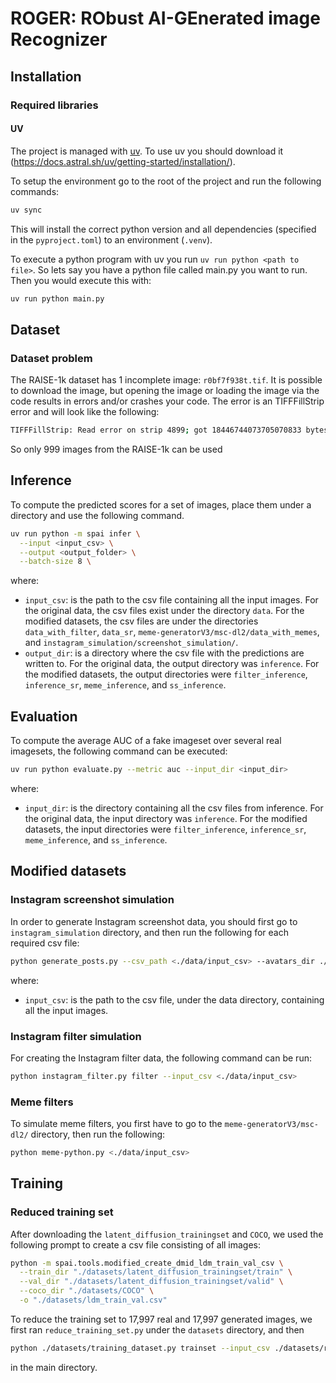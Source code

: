 # ROGER: RObust AI-GEnerated image Recognizer 
<!-- __Official code repository for the CVPR2025 paper [Any-Resolution AI-Generated Image Detection by Spectral Learning](https://arxiv.org/abs/2411.19417).__

<div align="center";">

**Dimitrios Karageorgiou<sup>1,2</sup>, Symeon Papadopoulos<sup>1</sup>, Ioannis Kompatsiaris<sup>1</sup>, Efstratios Gavves<sup>2,3</sup>**

<sup>1</sup> Information Technologies Institute, CERTH, Greece  
<sup>2</sup> University of Amsterdam, The Netherlands  
<sup>3</sup> Archimedes/Athena RC, Greece

</div>

<p align="center">
    <img src="docs/overview.svg" alt="Paper Overview" />
</p>

**SPAI employs spectral learning to learn the spectral distribution of real 
images under a self-supervised setup. Then, using the spectral 
reconstruction similarity it detects AI-generated images as out-of-distribution 
samples of this learned model.**

### :newspaper: News

- 28/03/25: Code released.
- 27/02/25: Paper accepted on CVPR2025. -->

## Installation
<!-- 
### Hardware requirements

The code originally targeted Nvidia L40S 48GB GPU, however many recent cuda-enabled GPUs should be
supported. Inference should be effortless performed with less than 8GB of GPU RAM. As training originally
targeted a 48GB GPU, a suitable GPU should be presented to reproduce the paper's setup
without further modifications of the code.  -->

### Required libraries
#### UV
The project is managed with [uv](https://docs.astral.sh/uv/). To use uv you should download it (https://docs.astral.sh/uv/getting-started/installation/).

To setup the environment go to the root of the project and run the following commands:
```bash
uv sync
```
This will install the correct python version and all dependencies (specified in the `pyproject.toml`) to an environment (`.venv`).

To execute a python program with uv you run `uv run python <path to file>`. So lets say you have a python file called main.py you want to run. Then you would execute this with:
```bash
uv run python main.py
```

<!-- Furthermore, the installation of [Nvidia APEX](https://github.com/NVIDIA/apex) is required for training.   -->

<!-- ### Weights Checkpoint

The trained weights checkpoint can be downloaded [here](https://drive.google.com/file/d/1vvXmZqs6TVJdj8iF1oJ4L_fcgdQrp_YI/view?usp=sharing) 
and should be placed under the `weights` directory, located under the project's root directory. -->

<!-- ## :fire: Inference

To compute the predicted scores for a set of images, place them under a directory
and use the following command.

```bash
python -m spai --input <input_dir> --output <output_dir>
```

where:
- `input_dir`: is a directory where the input images are located,
- `output_dir`: is a directory where a csv file with the predictions will be written.

The `--input` option also accepts CSV files containing the paths of the images. The CSV
files of the evaluation set, included under the `data` directory, can be used as examples.
For downloading the images of these evaluation CSVs, check the instruction [here](docs/data.md). -->
## Dataset
### Dataset problem
The RAISE-1k dataset has 1 incomplete image: `r0bf7f938t.tif`. It is possible to
download the image, but opening the image or loading the image via the code results
in errors and/or crashes your code. The error is an TIFFFillStrip error and will look
like the following:
```bash
TIFFFillStrip: Read error on strip 4899; got 18446744073705070833 bytes, expected 4396.
```
So only 999 images from the RAISE-1k can be used

<!-- ## :triangular_ruler: Architecture Overview

<p align="center">
    <img src="docs/architecture.svg" alt="Overview of the SPAI architecture" />
</p>

We learn a model of the spectral distribution of real images under a self-supervised setup using
masked spectral learning. Then, we use the spectral reconstruction similarity to measure the divergence from this learned distribution and
detect AI-generated images as out-of-distribution samples of this model. Spectral context vector captures the spectral context under which
the spectral reconstruction similarity values are computed, while spectral context attention enables the processing of any-resolution images
for capturing subtle spectral inconsistencies.

## :muscle: Training

### Required pre-trained model
Download the pre-trained ViT-B/16 MFM model from its [public repo](https://github.com/Jiahao000/MFM)
and place it under the `weights` directory:
```txt
weights
|_ mfm_pretrain_vit_base.pth
```

### Required data
Latent diffusion training and validation data can be downloaded from their corresponding [repo](https://github.com/grip-unina/DMimageDetection).
Furthermore, the corresponding instructions for downloading COCO and LSUN should be followed. 
They should be placed under the `datasets` directory as following:
```txt
datasets
|_latent_diffusion_trainingset
  |_train
    ...
  |_val
    ...
|_COCO
  ...
|_LSUN
  ...
```

Then, a csv file describing these data should be created as following:

```bash
python spai/create_dmid_ldm_train_val_csv.py \
  --train_dir "./datasets/latent_diffusion_trainingset/train" \
  --val_dir "./datasets/latent_diffusion_trainingset/val" \
  --coco_dir "./datasets/COCO" \
  --lsun_dir "./datasets/LSUN" \
  -o "./datasets/ldm_train_val.csv"
```

The validation split can be augmented as following:

```bash
python spai/tools/augment_dataset.py \
  --cfg ./configs/vit_base/vit_base__multipatch__100ep__intermediate__restore__patch_proj_per_feature__last_proj_layer_no_activ__fre_orig_branch__all_layers__bce_loss__light_augmentations.yaml \
  -c ./datasets/ldm_val.csv \
  -o ./datasets/ldm_val_augm.csv \
  -d ./datasets/latent_diffusion_trainingset_augm
```

Then, training can be performed as following:

```bash
python -m spai train \
  --cfg "./configs/spai.yaml" \
  --batch-size 72 \
  --pretrained "./weights/mfm_pretrain_vit_base.pth" \
  --output "./output/train" \
  --data-path "./datasets/ldm_train_val.csv" \
  --tag "spai" \
  --amp-opt-level "O2" \
  --data-workers 8 \
  --save-all \
  --opt "DATA.VAL_BATCH_SIZE" "256" \
  --opt "MODEL.FEATURE_EXTRACTION_BATCH" "400" \
  --opt "DATA.TEST_PREFETCH_FACTOR" "1"
```

## :mag_right: Evaluation

When a model has been trained using the previous script, it can be evaluated as following:

```bash
python -m spai test \
  --cfg "./configs/spai.yaml" \
  --batch-size 8 \
  --model "./output/train/finetune/spai/<epoch_name>.pth" \
  --output "./output/spai/test" \
  --tag "spai" \
  --opt "MODEL.PATCH_VIT.MINIMUM_PATCHES" "4" \
  --opt "DATA.NUM_WORKERS" "8" \
  --opt "MODEL.FEATURE_EXTRACTION_BATCH" "400" \
  --opt "DATA.TEST_PREFETCH_FACTOR" "1" \
  --test-csv "<test_csv_path>"
```

where:
- `test_csv_path`: Path to a csv file including the paths of the testing data.
- `epoch_name`: Filename of the epoch selected during validation. 

## :star2: Acknowledgments

This work was partly supported by the Horizon Europe
projects [ELIAS](https://elias-ai.eu/) (grant no. 101120237) and [vera.ai](https://www.veraai.eu/home) (grant
no. 101070093). The computational resources were granted
with the support of [GRNET](https://grnet.gr/en/).

Pieces of code from the [MFM](https://github.com/Jiahao000/MFM) project 
have been used as a basis for developing this project. We thank its 
authors for their contribution.

## :black_nib: License & Contact

This project will download and install additional third-party open 
source software projects. Also, all the employed third-party data 
retain their original license. Review their license terms 
before use.  

The source code and model weights of this project are released under 
the [Apache 2 License](https://www.apache.org/licenses/LICENSE-2.0).

For any question you can contact [d.karageorgiou@uva.nl](mailto:d.karageorgiou@uva.nl). 

## :scroll: Citation

If you found this work useful for your research, you can cite the following paper:

```text
@article{karageorgiou2025any,
  title={Any-Resolution AI-Generated Image Detection by Spectral Learning},
  author={Karageorgiou, Dimitrios and Papadopoulos, Symeon and Kompatsiaris, Ioannis and Gavves, Efstratios},
  journal={IEEE/CVF Conference on Computer Vision and Pattern Recognition (CVPR)},
  year={2025}
}
``` -->

## Inference
To compute the predicted scores for a set of images, place them under a directory
and use the following command.

```bash
uv run python -m spai infer \
  --input <input_csv> \
  --output <output_folder> \
  --batch-size 8 \

```

where:
- `input_csv`: is the path to the csv file containing all the input images. For the original data, the csv files exist under the directory `data`. For the modified datasets, the csv files are under the directories `data_with_filter`, `data_sr`, `meme-generatorV3/msc-dl2/data_with_memes`, and `instagram_simulation/screenshot_simulation/`.
- `output_dir`: is a directory where the csv file with the predictions are written to. For the original data, the output directory was `inference`. For the modified datasets, the output directories were `filter_inference`, `inference_sr`, `meme_inference`, and `ss_inference`.

## Evaluation
To compute the average AUC of a fake imageset over several real imagesets, the following command can be executed: 

```bash
uv run python evaluate.py --metric auc --input_dir <input_dir>
```

where:
- `input_dir`: is the directory containing all the csv files from inference. For the original data, the input directory was `inference`. For the modified datasets, the input directories were `filter_inference`, `inference_sr`, `meme_inference`, and `ss_inference`.

## Modified datasets
### Instagram screenshot simulation
In order to generate Instagram screenshot data, you should first go to `instagram_simulation` directory, and then run the following for each required csv file:

```bash
python generate_posts.py --csv_path <./data/input_csv> --avatars_dir ./assets/avatars --output_dir ./screenshot_simulation 
```

where:
- `input_csv`: is the path to the csv file, under the data directory, containing all the input images.

### Instagram filter simulation
For creating the Instagram filter data, the following command can be run:

```bash
python instagram_filter.py filter --input_csv <./data/input_csv>
```

### Meme filters
To simulate meme filters, you first have to go to the `meme-generatorV3/msc-dl2/` directory, then run the following: 

```bash
python meme-python.py <./data/input_csv>
```

## Training
### Reduced training set
After downloading the `latent_diffusion_trainingset` and `COCO`, we used the following prompt to create a csv file consisting of all images: 

```bash
python -m spai.tools.modified_create_dmid_ldm_train_val_csv \
  --train_dir "./datasets/latent_diffusion_trainingset/train" \
  --val_dir "./datasets/latent_diffusion_trainingset/valid" \
  --coco_dir "./datasets/COCO" \
  -o "./datasets/ldm_train_val.csv"
```

To reduce the training set to 17,997 real and 17,997 generated images, we first ran `reduce_training_set.py` under the `datasets` directory, and then 

```bash
python ./datasets/training_dataset.py trainset --input_csv ./datasets/reduced_training_data.csv

```
in the main directory. 